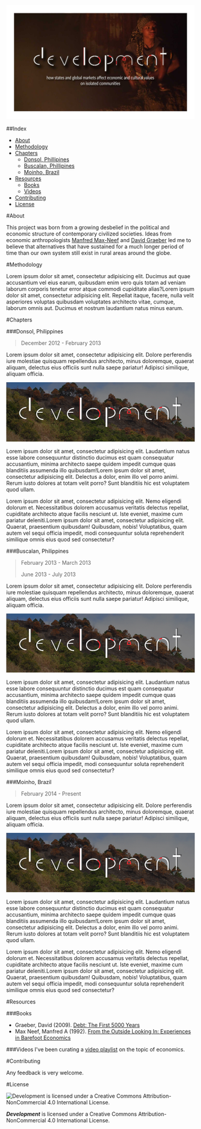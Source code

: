 ![Development Logo](assets/development_git_logo.jpg)

##Index
- [About](#about)
- [Methodology](#methodology)
- [Chapters](#chapters)
	- [Donsol, Phillipines](#donsol-philippines)
	- [Buscalan, Phillipines](#buscalan-philippines)
	- [Moinho, Brazil](#moinho-brazil)
- [Resources](#resources)
	- [Books](#books)
	- [Videos](#videos)
- [Contributing](#contributing)	
- [License](#license)


#About

This project was born from a growing desbelief in the political and economic structure of contemporary civilized societies. Ideas from economic anthropologists [Manfred Max-Neef](http://en.wikipedia.org/wiki/Manfred_Max_Neef) and [David Graeber](http://en.wikipedia.org/wiki/David_Graeber) led me to believe that alternatives that have sustained for a much longer period of time than our own system still exist in rural areas around the globe.

#Methodology

Lorem ipsum dolor sit amet, consectetur adipisicing elit. Ducimus aut quae accusantium vel eius earum, quibusdam enim vero quis totam ad veniam laborum corporis tenetur error atque commodi cupiditate alias?Lorem ipsum dolor sit amet, consectetur adipisicing elit. Repellat itaque, facere, nulla velit asperiores voluptas quibusdam voluptates architecto vitae, cumque, laborum omnis aut. Ducimus et nostrum laudantium natus minus earum.

#Chapters

###Donsol, Philippines

> December 2012 - February 2013

Lorem ipsum dolor sit amet, consectetur adipisicing elit. Dolore perferendis iure molestiae quisquam repellendus architecto, minus doloremque, quaerat aliquam, delectus eius officiis sunt nulla saepe pariatur! Adipisci similique, aliquam officia.

![Donsol](assets/development_banner.jpg)

Lorem ipsum dolor sit amet, consectetur adipisicing elit. Laudantium natus esse labore consequuntur distinctio ducimus est quam consequatur accusantium, minima architecto saepe quidem impedit cumque quas blanditiis assumenda illo quibusdam!Lorem ipsum dolor sit amet, consectetur adipisicing elit. Delectus a dolor, enim illo vel porro animi. Rerum iusto dolores at totam velit porro? Sunt blanditiis hic est voluptatem quod ullam.

Lorem ipsum dolor sit amet, consectetur adipisicing elit. Nemo eligendi dolorum et. Necessitatibus dolorem accusamus veritatis delectus repellat, cupiditate architecto atque facilis nesciunt ut. Iste eveniet, maxime cum pariatur deleniti.Lorem ipsum dolor sit amet, consectetur adipisicing elit. Quaerat, praesentium quibusdam! Quibusdam, nobis! Voluptatibus, quam autem vel sequi officia impedit, modi consequuntur soluta reprehenderit similique omnis eius quod sed consectetur?

###Buscalan, Philippines

> February 2013 - March 2013
>
> June 2013 - July 2013

Lorem ipsum dolor sit amet, consectetur adipisicing elit. Dolore perferendis iure molestiae quisquam repellendus architecto, minus doloremque, quaerat aliquam, delectus eius officiis sunt nulla saepe pariatur! Adipisci similique, aliquam officia.

![Donsol](assets/development_banner.jpg)

Lorem ipsum dolor sit amet, consectetur adipisicing elit. Laudantium natus esse labore consequuntur distinctio ducimus est quam consequatur accusantium, minima architecto saepe quidem impedit cumque quas blanditiis assumenda illo quibusdam!Lorem ipsum dolor sit amet, consectetur adipisicing elit. Delectus a dolor, enim illo vel porro animi. Rerum iusto dolores at totam velit porro? Sunt blanditiis hic est voluptatem quod ullam.

Lorem ipsum dolor sit amet, consectetur adipisicing elit. Nemo eligendi dolorum et. Necessitatibus dolorem accusamus veritatis delectus repellat, cupiditate architecto atque facilis nesciunt ut. Iste eveniet, maxime cum pariatur deleniti.Lorem ipsum dolor sit amet, consectetur adipisicing elit. Quaerat, praesentium quibusdam! Quibusdam, nobis! Voluptatibus, quam autem vel sequi officia impedit, modi consequuntur soluta reprehenderit similique omnis eius quod sed consectetur?

###Moinho, Brazil

> February 2014 - Present

Lorem ipsum dolor sit amet, consectetur adipisicing elit. Dolore perferendis iure molestiae quisquam repellendus architecto, minus doloremque, quaerat aliquam, delectus eius officiis sunt nulla saepe pariatur! Adipisci similique, aliquam officia.

![Donsol](assets/development_banner.jpg)

Lorem ipsum dolor sit amet, consectetur adipisicing elit. Laudantium natus esse labore consequuntur distinctio ducimus est quam consequatur accusantium, minima architecto saepe quidem impedit cumque quas blanditiis assumenda illo quibusdam!Lorem ipsum dolor sit amet, consectetur adipisicing elit. Delectus a dolor, enim illo vel porro animi. Rerum iusto dolores at totam velit porro? Sunt blanditiis hic est voluptatem quod ullam.

Lorem ipsum dolor sit amet, consectetur adipisicing elit. Nemo eligendi dolorum et. Necessitatibus dolorem accusamus veritatis delectus repellat, cupiditate architecto atque facilis nesciunt ut. Iste eveniet, maxime cum pariatur deleniti.Lorem ipsum dolor sit amet, consectetur adipisicing elit. Quaerat, praesentium quibusdam! Quibusdam, nobis! Voluptatibus, quam autem vel sequi officia impedit, modi consequuntur soluta reprehenderit similique omnis eius quod sed consectetur?

#Resources

###Books
- Graeber, David (2009). [Debt: The First 5000 Years](https://libcom.org/files/__Debt__The_First_5_000_Years.pdf)
- Max Neef, Manfred A (1992). [From the Outside Looking In: Experiences in Barefoot Economics](https://web.archive.org/web/20121021020841/http://www.max-neef.cl/download/Max_Neef_From_the_outside_looking_in.pdf)

###Videos
I've been curating a [video playlist](https://www.youtube.com/playlist?list=PLJlVvky-wBN_l5zyWKEi0y6MjNIk0s3Nn) on the topic of economics.

#Contributing

Any feedback is very welcome.


#License

![Development is licensed under a Creative Commons Attribution-NonCommercial 4.0 International License.](https://licensebuttons.net/l/by-nc/4.0/88x31.png)

_***Development***_ is licensed under a Creative Commons Attribution-NonCommercial 4.0 International License.
